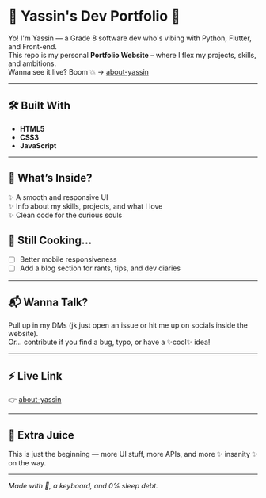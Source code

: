 # 🧠 Yassin's Dev Portfolio 🚀

Yo! I'm Yassin — a Grade 8 software dev who's vibing with Python, Flutter, and Front-end.  
This repo is my personal **Portfolio Website** – where I flex my projects, skills, and ambitions.  
Wanna see it live? Boom 💥 → [about-yassin](https://about-yassin.netlify.app/)

---

## 🛠️ Built With

- **HTML5**
- **CSS3**
- **JavaScript**

---

## 🧩 What’s Inside?

✨ A smooth and responsive UI  
✨ Info about my skills, projects, and what I love  
✨ Clean code for the curious souls

## 🚧 Still Cooking...
- [ ] Better mobile responsiveness  
- [ ] Add a blog section for rants, tips, and dev diaries  

---

## 📬 Wanna Talk?

Pull up in my DMs (jk just open an issue or hit me up on socials inside the website).  
Or... contribute if you find a bug, typo, or have a ✨cool✨ idea!

---

## ⚡ Live Link

👉 [about-yassin](https://about-yassin.netlify.app/)

---

## 🧃 Extra Juice

This is just the beginning — more UI stuff, more APIs, and more ✨ insanity ✨ on the way.

---

*Made with 🤍, a keyboard, and 0% sleep debt.*

